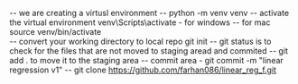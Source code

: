 -- we are creating  a virtusl environment
-- python -m venv venv
-- activate the virtual environment
venv\Scripts\activate  - for windows
-- for mac  source venv/bin/activate    
-- convert your working directory to local repo git init
-- git status is to check for the files that are not moved to staging aread and commited
-- git add . to move it to the staging area
-- commit area - git commit -m "linear regression v1"
-- git clone https://github.com/farhan086/linear_reg_f.git